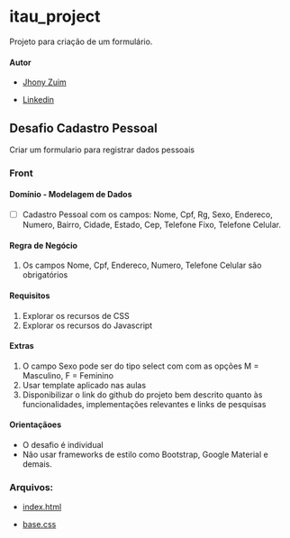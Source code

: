 # itau_project
Projeto para criação de um formulário.

#### Autor
- [Jhony Zuim](https://github.com/jhonyzuim)

- [Linkedin](https://www.linkedin.com/in/jhonyzuim/)

## Desafio Cadastro Pessoal
Criar um formulario para registrar dados pessoais

### Front

#### Domínio - Modelagem de Dados

- [ ] Cadastro Pessoal com os campos: Nome, Cpf, Rg, Sexo, Endereco, Numero, Bairro, Cidade, Estado, Cep, Telefone Fixo, Telefone Celular.

#### Regra de Negócio

1. Os campos Nome, Cpf, Endereco, Numero, Telefone Celular são obrigatórios

#### Requisitos
1. Explorar os recursos de CSS
2. Explorar os recursos do Javascript

#### Extras
1. O campo Sexo pode ser do tipo select com com as opções M = Masculino, F = Feminino
2. Usar template aplicado nas aulas
3. Disponibilizar o link do github do projeto bem descrito quanto às funcionalidades, implementações relevantes e links de pesquisas

#### Orientaçãoes
* O desafio é individual
* Não usar frameworks de estilo como Bootstrap, Google Material e demais.

### Arquivos:
- [index.html](https://github.com/jhonyzuim/itau_project/edit/main/index.html)

- [base.css](https://github.com/jhonyzuim/itau_project/edit/main/base.css)
